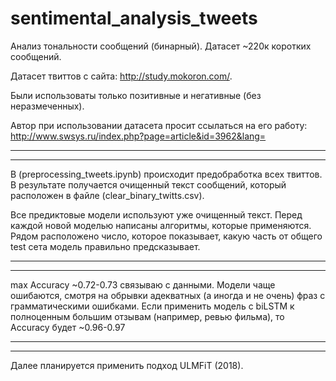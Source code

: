 # sentimental_analysis_tweets
Анализ тональности сообщений (бинарный). Датасет ~220к коротких сообщений.

Датасет твиттов с сайта: http://study.mokoron.com/.

Были использоваты только позитивные и негативные (без неразмеченных).

Автор при использовании датасета просит ссылаться на его работу: http://www.swsys.ru/index.php?page=article&id=3962&lang=
_________________________________________________________________________________________________________________________

_________________________________________________________________________________________________________________________
В (preprocessing_tweets.ipynb) происходит предобработка всех твиттов. В результате получается очищенный текст сообщений, который расположен в файле (clear_binary_twitts.csv).

Все предиктовые модели используют уже очищенный текст. Перед каждой новой моделью написаны алгоритмы, которые применяются. Рядом расположено число, которое показывает, какую часть от общего test сета модель правильно предсказывает.
_________________________________________________________________________________________________________________________

_________________________________________________________________________________________________________________________

max Accuracy ~0.72-0.73 cвязываю с данными. Модели чаще ошибаются, смотря на обрывки адекватных (а иногда и не очень) фраз с грамматическими ошибками. Если применить модель с biLSTM к полноценным большим отзывам (например, ревью фильма), то Accuracy будет ~0.96-0.97
_________________________________________________________________________________________________________________________

_________________________________________________________________________________________________________________________

Далее планируется применить подход ULMFiT (2018).
